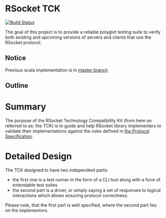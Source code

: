 # RSocket TCK

[![Build Status](https://travis-ci.org/rsocket/rsocket-tck.svg?branch=master)](https://travis-ci.org/rsocket/rsocket-tck)

The goal of this project is to provide a reliable polyglot testing suite to 
verify both existing and upcoming versions of servers and clients that use the 
RSocket protocol.

## Notice

Previous scala implementation is in [master branch](https://github.com/rsocket/rsocket-tck/tree/master)

## Outline

# Summary

The purpose of the RSocket Technology Compatibility Kit (from here on referred
to as: the TCK) is to guide and help RSocket library implementers to validate
their implementations against the rules defined in
[the Protocol Specification](https://github.com/rsocket/rsocket).


# Detailed Design

The TCK designed to have two independent parts:

 * the first one is a test runner in the form of a CLI tool along with a form of
   extendable test suites
 * the second part is a driver, or simply saying a set of responses to logical
   interactions which allows ensuring protocol correctness.

Please note, that the first part is well specified, where the second part lies
on the implementors.
